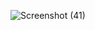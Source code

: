 ![Screenshot (41)](https://github.com/user-attachments/assets/94638255-973d-45b1-90df-3ae90a66fdd4)
